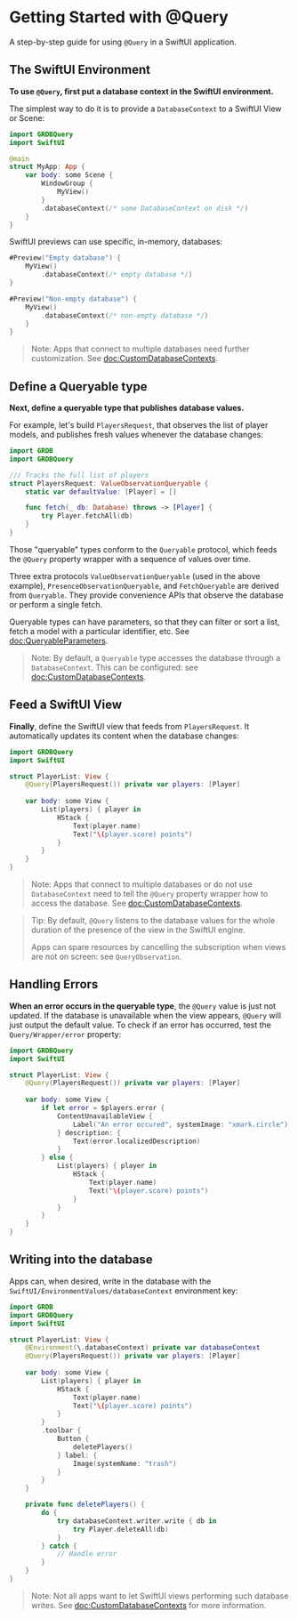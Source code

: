 # Getting Started with @Query

A step-by-step guide for using `@Query` in a SwiftUI application. 

## The SwiftUI Environment

**To use `@Query`, first put a database context in the SwiftUI environment.**

The simplest way to do it is to provide a ``DatabaseContext`` to a SwiftUI View or Scene:

```swift
import GRDBQuery
import SwiftUI

@main
struct MyApp: App {
    var body: some Scene {
        WindowGroup {
            MyView()
        }
        .databaseContext(/* some DatabaseContext on disk */)
    }
}
```

SwiftUI previews can use specific, in-memory, databases:

```swift
#Preview("Empty database") {
    MyView()
        .databaseContext(/* empty database */)
}

#Preview("Non-empty database") {
    MyView()
        .databaseContext(/* non-empty database */)
    }
}
```

> Note: Apps that connect to multiple databases need further customization. See <doc:CustomDatabaseContexts>.    

## Define a Queryable type

**Next, define a queryable type that publishes database values.**

For example, let's build `PlayersRequest`, that observes the list of player models, and publishes fresh values whenever the database changes:

```swift
import GRDB
import GRDBQuery

/// Tracks the full list of players
struct PlayersRequest: ValueObservationQueryable {
    static var defaultValue: [Player] = []

    func fetch(_ db: Database) throws -> [Player] {
        try Player.fetchAll(db)
    }
}
```

Those "queryable" types conform to the ``Queryable`` protocol, which feeds the `@Query` property wrapper with a sequence of values over time.

Three extra protocols ``ValueObservationQueryable`` (used in the above example), ``PresenceObservationQueryable``, and ``FetchQueryable`` are derived from `Queryable`. They provide convenience APIs that observe the database or perform a single fetch.

Queryable types can have parameters, so that they can filter or sort a list, fetch a model with a particular identifier, etc. See <doc:QueryableParameters>.

> Note: By default, a `Queryable` type accesses the database through a ``DatabaseContext``. This can be configured: see <doc:CustomDatabaseContexts>.

## Feed a SwiftUI View

**Finally**, define the SwiftUI view that feeds from `PlayersRequest`. It automatically updates its content when the database changes:

```swift
import GRDBQuery
import SwiftUI

struct PlayerList: View {
    @Query(PlayersRequest()) private var players: [Player]
    
    var body: some View {
        List(players) { player in
            HStack {
                Text(player.name)
                Text("\(player.score) points")
            }
        }
    }
}
```

> Note: Apps that connect to multiple databases or do not use `DatabaseContext` need to tell the `@Query` property wrapper how to access the database. See <doc:CustomDatabaseContexts>.

> Tip: By default, `@Query` listens to the database values for the whole duration of the presence of the view in the SwiftUI engine.
>
> Apps can spare resources by cancelling the subscription when views are not on screen: see ``QueryObservation``.

## Handling Errors

**When an error occurs in the queryable type**, the `@Query` value is just not updated. If the database is unavailable when the view appears, `@Query` will just output the default value. To check if an error has occurred, test the ``Query/Wrapper/error`` property:

```swift
import GRDBQuery
import SwiftUI

struct PlayerList: View {
    @Query(PlayersRequest()) private var players: [Player]
    
    var body: some View {
        if let error = $players.error {
            ContentUnavailableView {
                Label("An error occured", systemImage: "xmark.circle")
            } description: {
                Text(error.localizedDescription)
            }
        } else {
            List(players) { player in
                HStack {
                    Text(player.name)
                    Text("\(player.score) points")
                }
            }
        }
    }
}
```


## Writing into the database

Apps can, when desired, write in the database with the ``SwiftUI/EnvironmentValues/databaseContext`` environment key:

```swift
import GRDB
import GRDBQuery
import SwiftUI

struct PlayerList: View {
    @Environment(\.databaseContext) private var databaseContext
    @Query(PlayersRequest()) private var players: [Player]
    
    var body: some View {
        List(players) { player in
            HStack {
                Text(player.name)
                Text("\(player.score) points")
            }
        }
        .toolbar {
            Button {
                deletePlayers()
            } label: {
                Image(systemName: "trash")
            }
        }
    }

    private func deletePlayers() {
        do {
            try databaseContext.writer.write { db in
                try Player.deleteAll(db)
            }
        } catch {
            // Handle error
        }
    }
}
```

> Note: Not all apps want to let SwiftUI views performing such database writes. See <doc:CustomDatabaseContexts> for more information.
